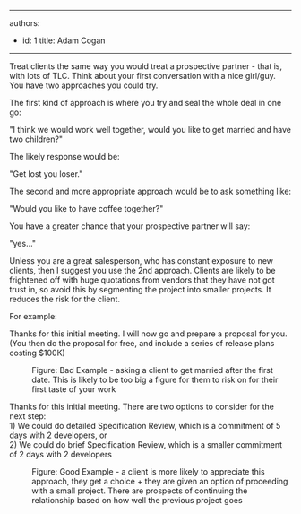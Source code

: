 

---
authors:
  - id: 1
    title: Adam Cogan
---




<span class='intro'> ​​Treat clients the same way you would treat a prospective partner - that is, with lots of TLC. Think about your first conversation with a nice girl/guy. You have two approaches you could try. 
<br> </span>


  <p>The first kind of approach is where you try and seal the whole deal in one go&#58; </p><p class="ssw15-rteElement-GreyBox">&quot;I think we would work well together, would you like to get married and have two children?&quot;</p>
<p>The likely response would be&#58; </p><p class="ssw15-rteElement-GreyBox">&quot;Get lost you loser.&quot;</p>
<p>The second and more appropriate approach would be to ask something like&#58; </p><p class="ssw15-rteElement-GreyBox">​&quot;Would you like to have coffee together?&quot;</p>
<p>You have a greater chance that&#160;your prospective partner will say&#58;</p><p class="ssw15-rteElement-GreyBox">&quot;yes...&quot;<br></p>
<p>Unless you are a great salesperson, who has constant exposure to new clients, then I suggest you use the 2nd approach. Clients are likely to be frightened off with huge quotations from vendors that they&#160;have not got trust in, so avoid this by segmenting the project into smaller projects. It reduces the risk for the client.</p>
<p>For example&#58;</p>
<div>
<p class="ssw15-rteElement-GreyBox">Thanks for this initial meeting. I will&#160;now go and prepare a proposal for you. <br>(You then do the proposal for free, and include a series of release plans costing $100K)</p>
</div>
<dl> <dd class="ssw15-rteElement-FigureBad">Figure&#58; Bad Example - asking a client to get married after the first date. This is likely to be too big a figure for them to risk on for their first taste of your work </dd> </dl>
<div>
<p class="ssw15-rteElement-GreyBox">Thanks for this initial meeting. There are two options to consider for the next step&#58;<br>1) We could do detailed Specification Review, which is a commitment of 5 days with&#160;2 developers, or<br>2) We could do brief Specification Review, which is a smaller commitment of 2 days with&#160;2 developers&#160;<br></p>
</div>
<dl> <dd class="ssw15-rteElement-FigureGood">Figure&#58; Good Example - a client is more likely to appreciate this approach, they get a choice + they are given an option of proceeding with a small project. There are prospects of continuing the relationship based on how well the previous project goes </dd> </dl>
<p><strong></strong>&#160;</p>



